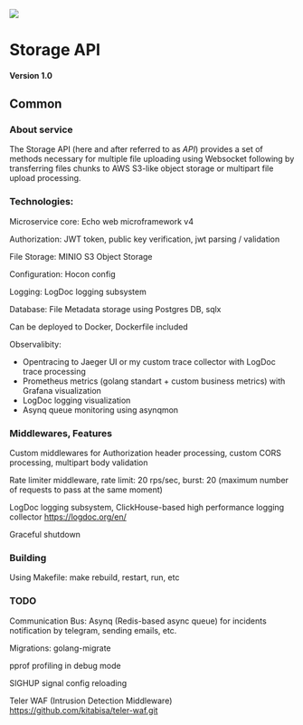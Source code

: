 ![](https://community.alteryx.com/t5/image/serverpage/image-id/256457i72705B6D0ABAE7D6?v=v2)

# Storage API

#### Version 1.0

## Common

### About service
The Storage API (here and after referred to as *API*) provides a set of methods necessary for multiple file uploading using Websocket following by transferring files chunks to AWS S3-like object storage or multipart file upload processing.


### Technologies:

Microservice core: Echo web microframework v4

Authorization: JWT token, public key verification, jwt parsing / validation

File Storage: MINIO S3 Object Storage

Configuration: Hocon config

Logging: LogDoc logging subsystem

Database: File Metadata storage using Postgres DB, sqlx

Can be deployed to Docker, Dockerfile included

Observalibity: 

- Opentracing to Jaeger UI or my custom trace collector with LogDoc trace processing
- Prometheus metrics (golang standart + custom business metrics) with Grafana visualization
- LogDoc logging visualization
- Asynq queue monitoring using asynqmon

### Middlewares, Features

Custom middlewares for Authorization header processing, custom CORS processing, multipart body validation

Rate limiter middleware, rate limit: 20 rps/sec, burst: 20 (maximum number of requests to pass at the same moment)

LogDoc logging subsystem, ClickHouse-based high performance logging collector https://logdoc.org/en/

Graceful shutdown

### Building

Using Makefile:  make rebuild, restart, run, etc

### TODO

Communication Bus: Asynq (Redis-based async queue) for incidents notification by telegram, sending emails, etc. 

Migrations: golang-migrate

pprof profiling in debug mode

SIGHUP signal config reloading

Teler WAF (Intrusion Detection Middleware) https://github.com/kitabisa/teler-waf.git
